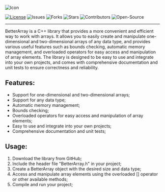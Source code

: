 ![Icon](https://upload.wikimedia.org/wikipedia/commons/thumb/b/bf/CPT-programming-array.svg/2560px-CPT-programming-array.svg.png)

[![License](https://img.shields.io/badge/license-Apache-green.svg)](https://github.com/uesleibros/BetterArray/blob/master/LICENSE)
![Issues](https://img.shields.io/github/issues/uesleibros/BetterArray.svg)
![Forks](https://img.shields.io/github/forks/uesleibros/BetterArray)
![Stars](https://img.shields.io/github/stars/uesleibros/BetterArray.svg)
![Contributors](https://img.shields.io/github/contributors/uesleibros/BetterArray.svg)
![Open-Source](https://img.shields.io/badge/Open-Source-pink.svg)

----
BetterArray is a C++ library that provides a more convenient and efficient way to work with arrays. It allows you to easily create and manipulate one-dimensional and two-dimensional arrays of any data type, and provides various useful features such as bounds checking, automatic memory management, and overloaded operators for easy access and manipulation of array elements. The library is designed to be easy to use and integrate into your own projects, and comes with comprehensive documentation and unit tests to ensure correctness and reliability.

## Features:

- Support for one-dimensional and two-dimensional arrays;
- Support for any data type;
- Automatic memory management;
- Bounds checking;
- Overloaded operators for easy access and manipulation of array elements;
- Easy to use and integrate into your own projects;
- Comprehensive documentation and unit tests;

## Usage:

1. Download the library from GitHub;
2. Include the header file "BetterArray.h" in your project;
3. Create a BetterArray object with the desired size and data type;
4. Access and manipulate array elements using the overloaded [] operator or other available methods;
5. Compile and run your project;
